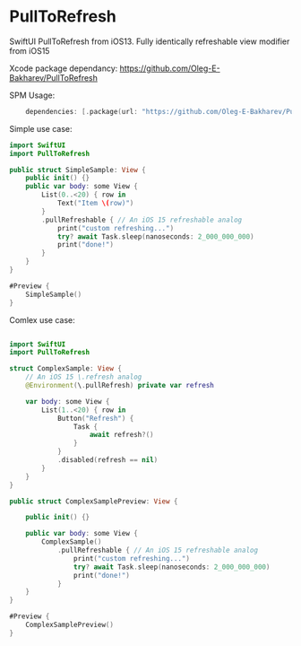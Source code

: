# PullToRefresh
SwiftUI PullToRefresh from iOS13. Fully identically refreshable view modifier from iOS15

Xcode package dependancy:
    https://github.com/Oleg-E-Bakharev/PullToRefresh

SPM Usage:
```swift
    dependencies: [.package(url: "https://github.com/Oleg-E-Bakharev/PullToRefresh", from: "1.0.0")]
```
Simple use case:
```swift
import SwiftUI
import PullToRefresh

public struct SimpleSample: View {
    public init() {}
    public var body: some View {
        List(0..<20) { row in
            Text("Item \(row)")
        }
        .pullRefreshable { // An iOS 15 refreshable analog
            print("custom refreshing...")
            try? await Task.sleep(nanoseconds: 2_000_000_000)
            print("done!")
        }
    }
}

#Preview {
    SimpleSample()
}
```

Comlex use case:
```swift

import SwiftUI
import PullToRefresh

struct ComplexSample: View {
    // An iOS 15 \.refresh analog
    @Environment(\.pullRefresh) private var refresh

    var body: some View {
        List(1..<20) { row in
            Button("Refresh") {
                Task {
                    await refresh?()
                }
            }
            .disabled(refresh == nil)
        }
    }
}

public struct ComplexSamplePreview: View {

    public init() {}

    public var body: some View {
        ComplexSample()
            .pullRefreshable { // An iOS 15 refreshable analog
                print("custom refreshing...")
                try? await Task.sleep(nanoseconds: 2_000_000_000)
                print("done!")
            }
    }
}

#Preview {
    ComplexSamplePreview()
}
```
